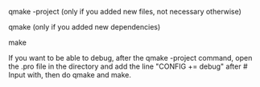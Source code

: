 qmake -project (only if you added new files, not necessary otherwise)

qmake (only if you added new dependencies)

make

If you want to be able to debug, after the qmake -project command, open the .pro file in the directory and add the line "CONFIG += debug" after # Input with, then do qmake and make.